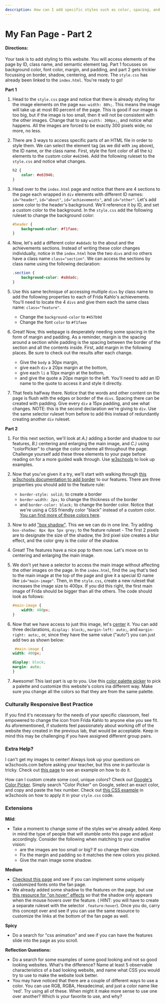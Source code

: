 ```yaml
---
description: How can I add specific styles such as color, spacing, and font to my web page?
---
```


# My Fan Page - Part 2



#### Directions: 

Your task is to add styling to this website. You will access elements of the page by ID, class name, and semantic element tag. Part 1 focusses on background color, font color, margin, and padding, and part 2 gets trickier focussing on border, shadow, centering, and more. The `style.css` has already been linked to the `index.html`. You're ready to go!

**Part 1**
1. Head to the `style.css` page and notice that there is already styling for the image elements on the page `max-width: 80%;`. This means the image will take up at most 80 percent of the page. This is good if our image is too big, but if the image is too small, then it will not be consistent with the other images. Change that to say `width: 300px;`, and notice what happens. All the images are forced to be exactly 300 pixels wide; no more, no less.

2. There are 3 ways to access specific parts of an HTML file in order to style them. We can select the element tag (as we did with `img` above), the ID name, or the class name. First, style the font color of all the `h2` elements to the custom color `#e63946`. Add the following ruleset to the `style.css` and notice what changes.
    ```css
    h2 {
        color: #e63946;
    }
    ```

3. Head over to the `index.html` page and notice that there are 4 sections to the page each wrapped in `div` elements with different ID names: `id="header"`, `id="about"`, `id="achievements"`, and `id="other"`. Let's add some color to the header's background. We'll reference it by ID, and set a custom color to the background. In the `style.css` add the following ruleset to change the background color:
    ```css
    #header {
        background-color: #f1faee;
    }
    ```

4. Now, let's add a different color `#a8dadc` to the about and the achievements sections. Instead of writing these color changes individually, notice in the `index.html` how the two `divs` and no others have a class name `class="section"`. We can access the sections by class name using the following declaration:
    ```css
    .section {
        background-color: #a8dadc;
    }
    ```

5. Use this same technique of accessing multiple `divs` by class name to add the following properties to each of Frida Kahlo's achievements. You'll need to locate the 4 `divs` and give them each the same class name: `class="feature"`.
    - Change the `background-color` to `#457b9d`
    - Change the font `color` to `#f1faee`

6. Great! Now, this webpage is desperately needing some spacing in the form of margin and padding. As a reminder, margin is the spacing around a section while padding is the spacing between the border of the section and all the contents inside. First, add margin in the following places. Be sure to check out the results after each change.
    - Give the `body` a 30px margin,
    - give each `div` a 20px margin at the bottom,
    - give each `li` a 10px margin at the bottom,
    - and give the quote a 20px margin to the left. You'll need to add an ID name to the quote to access it and style it directly. 

7. That feels halfway there. Notice that the words and other content on the page is flush with the edges or border of the `divs`. Spacing there can be created with padding. Give every `div` a 15px padding, and see what changes. NOTE: this is the second declaration we're giving to `div`. Use the same selector ruleset from before to add this instead of redundantly creating another `div` ruleset.

**Part 2**

1. For this next section, we'll look at *A.)* adding a border and shadow to our features, *B.)* centering and enlarging the main image, and *C.)* using "colorPicker" to change the color scheme all throughout the page. Challenge yourself add these three elements to your page before reading on for a more guided walk through. Use [w3schools](https://www.w3schools.com/css) to look up examples.

2. Now that you've given it a try, we'll start with walking through [this w3schools documentation to add border](https://www.w3schools.com/css/css_border.asp) to our features. There are three properties you should add to the feature rule: 
    - `border-style: solid;` to create a border
    - `border-width: 2px;` to change the thickness of the border
    - and `border-color: black;` to change the border color. Notice that we're using a CSS friendly color "black" instead of a custom color. [You can find more of those colors here](https://www.w3schools.com/cssref/css_colors.asp).

3. Now to add ["box shadow"](https://www.w3schools.com/css/css3_shadows_box.asp). This we we can do in one line. Try adding `box-shadow: 8px 8px 5px grey;` to the feature ruleset - The first 2 pixels are to designate the size of the shadow, the 3rd pixel size creates a blur effect, and the color grey is the color of the shadow. 

4. Great! The features have a nice pop to them now. Let's move on to centering and enlarging the main image. 

5. We don't yet have a selector to access the main image without affecting the other images on the page. In the `index.html`, find the `img` that's tied to the main image at the top of the page and give it a special ID name like `id="main-image"`. Then, in the `style.css`, create a new ruleset that increases the image size to 400px. If you did this right, the first main image of Frida should be bigger than all the others. The code should look as follows:
    ```css
    #main-image {
        width: 400px;
    }
    ```

6. Now that we have access to just this image, let's [center](https://www.w3schools.com/howto/howto_css_image_center.asp) it. You can add three declarations, `display: block;`, `margin-left: auto;`, and `margin-right: auto;`, or, since they have the same value ("auto") you can just add two as shown below:
    ```css
     #main-image {
    width: 400px;

    display: block;
    margin: auto;
    }
    ```

7. Awesome! This last part is up to you. Use this [color palette picker](https://coolors.co/palettes/trending) to pick a palette and customize this website's colors ina different way. Make sure you change all the colors so that they are from the same palette.


### Culturally Responsive Best Practice

If you find it's necessary for the needs of your specific classroom, feel empowered to change the icon from Frida Kahlo to anyone else you see fit. As aforementioned, if students feel passionately about working off of the website they created in the previous lab, that would be acceptable. Keep in mind this may be challenging if you have assigned different group pairs. 

### Extra Help?

I can't get my images to center! Always look up your questions on w3schools.com before asking your teacher, but this one in particular is tricky. Check out [this page](https://www.w3schools.com/howto/howto_css_image_center.asp) to see an example on how to do it.

How can I custom create some cool, unique colors? Check out [Google's Color Picker](https://hexcolorspicker.com/google-color-picker/). Simply search "Color Picker" on Google, select an exact color, and copy and paste the hex number. Check out [this CSS example](https://www.w3schools.com/cssref/tryit.asp?filename=trycss_text_background) in w3schools on how to apply it in your `style.css` code.

### Extensions

**Mild**:
- Take a moment to change some of the styles we've already added. Keep in mind the type of people that will stumble onto this page and adjust accordingly. Consider the following when matching to your creative vision:
    - are the images are too small or big? If so change their size. 
    - Fix the margin and padding so it matches the new colors you picked.
    - Give the main image some shadow.

**Medium**
- [Checkout this page](https://www.w3schools.com/css/css_font_google.asp) and see if you can implement some uniquely customized fonts onto the fan page.
- We already added some shadow to the features on the page, but use [this resource for "on hover" effects](https://www.w3schools.com/csSref/sel_hover.asp) so that the shadow only appears when the mouse hovers over the feature. ( HINT: you will have to create a separate ruleset with the selector `.feature:hover`). Once you do, carry this concept over and see if you can use the same resource to customize the links at the bottom of the fan page as well. 

**Spicy**
- Do a search for "css animation" and see if you can have the features slide into the page as you scroll.

**Reflection Questions:**

- Do a search for some examples of some good looking and not so good looking websites. What's the difference? Name at least 5 observable characteristics of a bad looking website, and name what CSS you would try to use to make the website look better.
- You may have noticed that there are a couple of different ways to use a color. You can use RGB, RGBA, Hexadecimal, and just a color name like 'red'. Try using all of these. When might it make more sense to use one over another? Which is your favorite to use, and why?